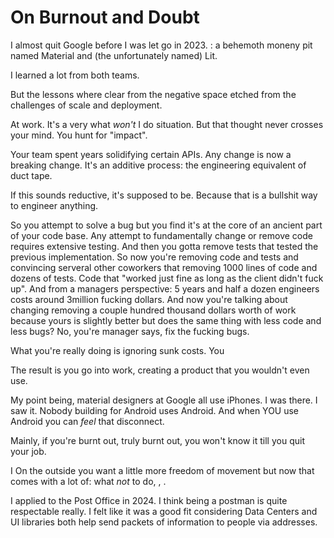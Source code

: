 # On Burnout and Doubt

I almost quit Google before I was let go in 2023.
: a behemoth moneny pit named Material and (the unfortunately named) Lit.

I learned a lot from both teams.

But the lessons where clear from the negative space etched from the challenges of scale and deployment.

At work. It's a very what _won't_ I do situation. But that thought never crosses your mind. You hunt for "impact".

Your team spent years solidifying certain APIs. Any change is now a breaking change.  It's an additive process: the engineering equivalent of duct tape.

If this sounds reductive, it's supposed to be. Because that is a bullshit way to engineer anything.

So you attempt to solve a bug but you find it's at the core of an ancient part of your code base. Any attempt to fundamentally change or remove code requires extensive testing. And then you gotta remove tests that tested the previous implementation. So now you're removing code and tests and convincing serveral other coworkers that removing 1000 lines of code and dozens of tests. Code that "worked just fine as long as the client didn't fuck up". And from a managers perspective: 5 years and half a dozen engineers costs around 3million fucking dollars. And now you're talking about changing removing a couple hundred thousand dollars worth of work because yours is slightly better but does the same thing with less code and less bugs? No, you're manager says, fix the fucking bugs. 

What you're really doing is ignoring sunk costs. You


The result is you go into work, creating a product that you wouldn't even use.

My point being, material designers at Google all use iPhones. I was there. I saw it. Nobody building for Android uses Android. And when YOU use Android you can _feel_ that disconnect.

Mainly, if you're burnt out, truly burnt out, you won't know it till you quit your job.

I On the outside you want a little more freedom of movement but now that comes with a lot of: what _not_ to do, , . 

I applied to the Post Office in 2024. I think being a postman is quite respectable really. I felt like it was a good fit considering Data Centers and UI libraries both help send packets of information to people via addresses.